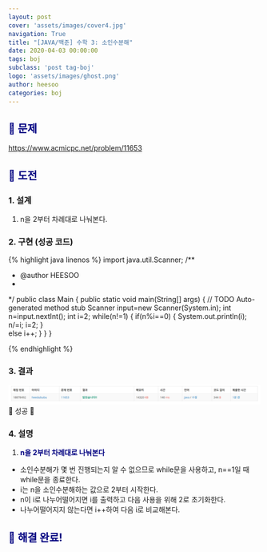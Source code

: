 ```yaml
---
layout: post
cover: 'assets/images/cover4.jpg'
navigation: True
title: "[JAVA/백준] 수학 3: 소인수분해"
date: 2020-04-03 00:00:00
tags: boj
subclass: 'post tag-boj'
logo: 'assets/images/ghost.png'
author: heesoo
categories: boj
---
```

## <span style="color:navy">👀 문제</span>
<https://www.acmicpc.net/problem/11653>

## <span style="color:navy">👊 도전</span>

### 1. 설계
1. n을 2부터 차례대로 나눠본다.

### 2. 구현 (성공 코드)
{% highlight java linenos %}
import java.util.Scanner;
/**
 * @author HEESOO
 *
 */
public class Main {
	public static void main(String[] args) {
		// TODO Auto-generated method stub
		Scanner input=new Scanner(System.in);
		int n=input.nextInt();
		int i=2;
		while(n!=1) {
			if(n%i==0) {
				System.out.println(i);
				n/=i;
				i=2;
			}				
			else 
				i++;
		}
	}
}

 {% endhighlight %}

### 3. 결과
![실행결과](./assets/images/200403_2.PNG)
🤟 성공 🤟  

### 4. 설명
1. **<span style="color:navy">n을 2부터 차례대로 나눠본다</span>**
- 소인수분해가 몇 번 진행되는지 알 수 없으므로 while문을 사용하고, n==1일 때 while문을 종료한다.
- i는 n을 소인수분해하는 값으로 2부터 시작한다.
- n이 i로 나누어떨어지면 i를 출력하고 다음 사용을 위해 2로 초기화한다.
- 나누어떨어지지 않는다면 i++하여 다음 i로 비교해본다.

## <span style="color:navy">👏 해결 완료!</span>

